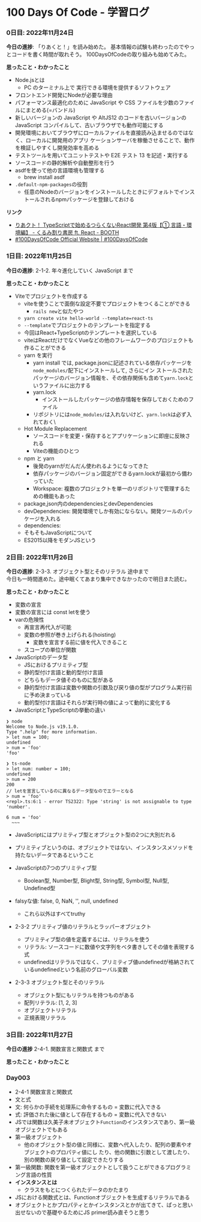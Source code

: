 # 100 Days Of Code - 学習ログ

### 0日目: 2022年11月24日

**今日の進捗**: 
「りあくと！」を読み始めた。
基本情報の試験も終わったのでやっとコードを書く時間が取れそう。
100DaysOfCodeの取り組みも始めてみた。

**思ったこと・わかったこと** 
- Node.jsとは
  -  PC のターミナル上で 実行できる環境を提供するソフトウェア
-  フロントエンド開発にNodeが必要な理由
  - パフォーマンス最適化のために JavaScript や CSS ファイルを少数のファイルにまとめる(=バンドル)
  - 新しいバージョンの JavaScript や AltJS12 のコードを古いバージョンの JavaScript コンパイルして、古いブラウザでも動作可能にする
  - 開発環境においてブラウザにローカルファイルを直接読み込ませるのではなく、ローカルに開発用のアプリ ケーションサーバを稼働させることで、動作を検証しやすくし開発効率を高める
  - テストツールを用いてユニットテストや E2E テスト 13 を記述・実行する
  - ソースコードの静的解析や自動整形を行う
- asdfを使って他の言語環境も管理する
  - brew install asdf
- `.default-npm-packages`の役割
  - 任意のNodeのバージョンをインストールしたときにデフォルトでインストールされるnpmパッケージを登録しておける

**リンク**
- [りあクト！ TypeScriptで始めるつらくないReact開発 第4版【① 言語・環境編】 - くるみ割り書房 ft. React - BOOTH](https://oukayuka.booth.pm/items/2368045)
- [#100DaysOfCode Official Website | #100DaysOfCode](https://www.100daysofcode.com/)

### 1日目: 2022年11月25日

**今日の進捗**: 2-1-2. 年々進化していく JavaScript まで

**思ったこと・わかったこと**
- Viteでプロジェクトを作成する
    - viteを使うことで面倒な設定不要でプロジェクトをつくることができる
      - `rails new`と似たやつ
    - `yarn create vite hello-world --template=react-ts`
    - `--template`でプロジェクトのテンプレートを指定する
    - 今回はReact+TypeScriptのテンプレートを選択している
    - viteはReactだけでなくVueなどの他のフレームワークのプロジェクトも作ることができる
    - yarn を実行
      - yarn install では, package.jsonに記述されている依存パッケージを`node_modules/`配下にインストールして, さらにイン ストールされたパッケージのバージョン情報を、その依存関係も含めて`yarn.lock`というファイルに出力する
      - yarn.lock
        - インストールしたパッケージの依存情報を保存しておくためのファイル
      - リポジトリには`node_modules/`は入れないけど、`yarn.lock`は必ず入れておく\
    - Hot Module Replacement
      - ソースコードを変更・保存するとアプリケーションに即座に反映される
      - Viteの機能のひとつ
    - npm と yarn
      - 後発のyarnがだんだん使われるようになってきた
      - 依存パッケージのバージョン固定ができるyarn.lockが最初から備わっていた
      - Workspace: 複数のプロジェクトを単一のリポジトリで管理するための機能もあった
    - package,json内のdependenciesとdevDependencies
    - devDependencies: 開発環境でしか有効にならない。開発ツールのパッケージを入れる
    - dependencies: 
  -  そもそもJavaScriptについて
    - ES2015以降をモダンJSという

### 2日目: 2022年11月26日

**今日の進捗**: 2-3-3. オブジェクト型とそのリテラル 途中まで  
今日も一時間進めた。途中眠くてあまり集中できなかったので明日また読む。

**思ったこと・わかったこと**
- 変数の宣言
- 変数の宣言には const letを使う
- varの危険性
  - 再宣言再代入が可能
  - 変数の参照が巻き上げられる(hoisting)
    - 変数を宣言する前に値を代入できること
  - スコープの単位が関数
- JavaScriptのデータ型
  - JSにおけるプリミティブ型
  - 静的型付け言語と動的型付け言語
  - どちらもデータ値そのものに型がある
  - 静的型付け言語は変数や関数の引数及び戻り値の型がプログラム実行前に予め決まっている
  - 動的型付け言語はそれらが実行時の値によって動的に変化する
- JavaScriptとTypeScriptの挙動の違い

```
❯ node
Welcome to Node.js v19.1.0.
Type ".help" for more information.
> let num = 100;
undefined
> num = 'foo'
'foo'

❯ ts-node
> let num: number = 100;
undefined
> num = 200
200
// letを宣言しているのに異なるデータ型なのでエラーとなる
> num = 'foo'
<repl>.ts:6:1 - error TS2322: Type 'string' is not assignable to type 'number'.

6 num = 'foo'
  ~~~
```

- JavaScriptにはプリミティブ型とオブジェクト型の2つに大別だれる
- プリミティブというのは、オブジェクトではない、インスタンスメソッドを持たないデータであるということ
- JavaScriptの7つのプリミティブ型
  - Boolean型, Number型, Blight型, String型, Symbol型, Null型, Undefined型
- falsyな値: false, 0, NaN, '', null, undefined
  - これら以外はすべてtruthy

- 2-3-2 プリミティブ値のリテラルとラッパーオブジェクト
  - プリミティブ型の値を定義するには、リテラルを使う
  - リテラル: ソースコードに数値や文字列をベタ書きしてその値を表現する式
  - undefinedはリテラルではなく、プリミティブ値undefinedが格納されているundefinedという名前のグローバル変数

- 2-3-3 オブジェクト型とそのリテラル
  - オブジェクト型にもリテラルを持つものがある
  - 配列リテラル: [1, 2, 3]
  - オブジェクトリテラル
  - 正規表現リテラル

### 3日目: 2022年11月27日

**今日の進捗** 2-4-1. 関数宣言と関数式 まで

**思ったこと・わかったこと**
### Day003
- 2-4-1 関数宣言と関数式
- 文と式
- 文: 何らかの手続を処理系に命令するもの = 変数に代入できる
- 式: 評価された後に値として存在するもの = 変数に代入できない
- JSでは関数は久美子未オブジェクト`Function`のインスタンスであり、第一級オブジェクトでもある
- 第一級オブジェクト
  - 他のオブジェクト型の値と同様に、変数へ代入したり、配列の要素やオブジェクトのプロパティ値にし
たり、他の関数に引数として渡したり、別の関数の戻り値として設定できたりする
- 第一級関数: 関数を第一級オブジェクトとして扱うことができるプログラミング言語の性質
- **インスタンスとは**
  - クラスをもとにつくられたデータのかたまり
- JSにおける関数式とは、Functionオブジェクトを生成するリテラルである
- オブジェクトとかプロパティとかインスタンスとかが出てきて、ぱっと思い出せないので基礎やるためにJS primer読み直そうと思う
